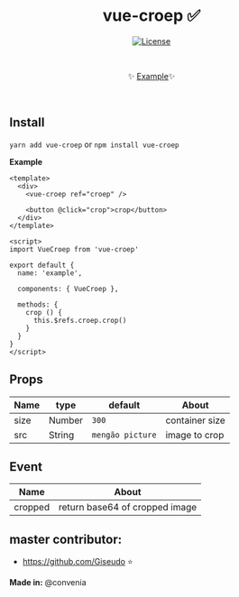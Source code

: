 <h1 align="center">vue-croep ✅</h1>

<p align="center">
  <a href="#"><img src="https://img.shields.io/npm/l/vuelidation.svg" alt="License" target="_blank"></a>
</p>

<br>

<p align="center">
  ✨ <a href="https://viniazvd.github.io/vue-croep/">Example</a>✨
</p>

<br>

## Install
`yarn add vue-croep` or `npm install vue-croep`

**Example**
```vue
<template>
  <div>
    <vue-croep ref="croep" />

    <button @click="crop">crop</button>
  </div>
</template>

<script>
import VueCroep from 'vue-croep'

export default {
  name: 'example',

  components: { VueCroep },

  methods: {
    crop () {
      this.$refs.croep.crop()
    }
  }
}
</script>
```

## Props

Name                |   type   |             default          | About
-----               | -------  | ---------------------------- | ------
size                |  Number  |            `300`             | container size
src                 |  String  |        `mengão picture`      | image to crop

## Event

Name       | About
-----      | -----
cropped    | return base64 of cropped image

## master contributor:
- https://github.com/Giseudo :star: 

**Made in:** @convenia
